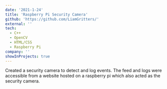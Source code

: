 ```yaml
---
date: '2021-1-24'
title: 'Raspberry Pi Security Camera'
github: 'https://github.com/LiamGritters/'
external: ''
tech:
  - C++
  - OpenCV
  - HTML/CSS
  - Raspberry Pi
company: ''
showInProjects: true
---
```


Created a security camera to detect and log events. The feed and logs were accessible from a website hosted on a raspberry pi which also acted as the security camera.
